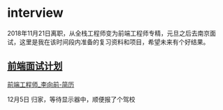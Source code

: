 # interview
2018年11月21日离职，从全栈工程师变为前端工程师专精，元旦之后去南京面试，这里是我在该时间段内准备的复习资料和项目，希望未来有个好结果。

[前端面试计划](https://github.com/maxlxq/interview/blob/master/%E5%89%8D%E7%AB%AF%E5%AD%A6%E4%B9%A0%E8%AE%A1%E5%88%92.md)
-- 

[前端工程师_李向前-简历](https://github.com/maxlxq/interview/blob/master/前端工程师_李向前.pdf)

12月5日 归家，等待显示器中，顺便报了个驾校
